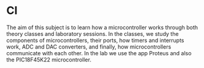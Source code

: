 # CI
The aim of this subject is to learn how a microcontroller works through both theory classes and laboratory sessions. In the classes, we study the components of microcontrollers, their ports, how timers and interrupts work, ADC and DAC converters, and finally, how microcontrollers communicate with each other. In the lab we use the app Proteus and also the PIC18F45K22 microcontroller.
